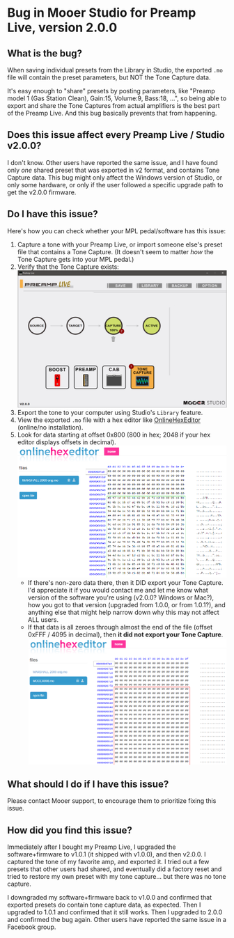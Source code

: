 # Bug in Mooer Studio for Preamp Live, version 2.0.0

## What is the bug?
When saving individual presets from the Library in Studio, the exported `.mo` file will contain the preset parameters, but NOT the Tone Capture data.

It's easy enough to "share" presets by posting parameters, like "Preamp model 1 (Gas Station Clean), Gain:15, Volume:9, Bass:18, ...", so being able to export and share the Tone Captures from actual amplifiers is the best part of the Preamp Live.  And this bug basically prevents that from happening.

## Does this issue affect every Preamp Live / Studio v2.0.0?
I don't know.  Other users have reported the same issue, and I have found only *one* shared preset that was exported in v2 format, and contains Tone Capture data.  This bug might only affect the Windows version of Studio, or only some hardware, or only if the user followed a specific upgrade path to get the v2.0.0 firmware.

## Do I have this issue?
Here's how you can check whether your MPL pedal/software has this issue:
1. Capture a tone with your Preamp Live, or import someone else's preset file that contains a Tone Capture. (It doesn't seem to matter *how* the Tone Capture gets into your MPL pedal.)
2. Verify that the Tone Capture exists: ![Tone Captured](https://github.com/jwyse/MPLShare/raw/master/img/tone-captured.png)
3. Export the tone to your computer using Studio's `Library` feature.
4. View the exported `.mo` file with a hex editor like [OnlineHexEditor](https://www.onlinehexeditor.com) (online/no installation).
5. Look for data starting at offset 0x800 (800 in hex; 2048 if your hex editor displays offsets in decimal). ![Hex data](https://github.com/jwyse/MPLShare/raw/master/img/preset-with-tc.png)
    * If there's non-zero data there, then it DID export your Tone Capture.  I'd appreciate it if you would contact me and let me know what version of the software you're using (v2.0.0? Windows or Mac?), how you got to that version (upgraded from 1.0.0, or from 1.0.1?), and anything else that might help narrow down why this may not affect ALL users.
    * If that data is all zeroes through almost the end of the file (offset 0xFFF / 4095 in decimal), then **it did not export your Tone Capture**. ![Hex data](https://github.com/jwyse/MPLShare/raw/master/img/preset-without-tc.png)

## What should I do if I have this issue?
Please contact Mooer support, to encourage them to prioritize fixing this issue.

## How did you find this issue?
Immediately after I bought my Preamp Live, I upgraded the software+firmware to v1.0.1 (it shipped with v1.0.0), and then v2.0.0.  I captured the tone of my favorite amp, and exported it.  I tried out a few presets that other users had shared, and eventually did a factory reset and tried to restore my own preset with my tone capture... but there was no tone capture.

I downgraded my software+firmware back to v1.0.0 and confirmed that exported presets do contain tone capture data, as expected.  Then I upgraded to 1.0.1 and confirmed that it still works.  Then I upgraded to 2.0.0 and confirmed the bug again.  Other users have reported the same issue in a Facebook group.
